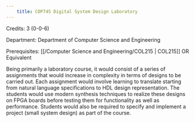 ```yaml
---
    title: COP745 Digital System Design Laboratory
---
```

Credits: 3 (0-0-6)

Department: Department of Computer Science and Engineering

Prerequisites: [[/Computer Science and Engineering/COL215 | COL215]] OR Equivalent

Being primarily a laboratory course, it would consist of a series of assignments that would increase in complexity in terms of designs to be carried out. Each assignment would involve learning to translate starting from natural language specifications to HDL design representation. The students would use modern synthesis techniques to realize these designs on FPGA boards before testing them for functionality as well as performance. Students would also be required to specify and implement a project (small system design) as part of the course.